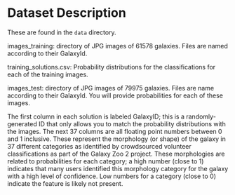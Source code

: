 # Dataset Description

These are found in the `data` directory.

images_training: directory of JPG images of 61578 galaxies. Files are named according to their GalaxyId.

training_solutions.csv: Probability distributions for the classifications for each of the training images.

images_test: directory of JPG images of 79975 galaxies. Files are name according to their GalaxyId. You will provide probabilities for each of these images. 

The first column in each solution is labeled GalaxyID; this is a randomly-generated ID that only allows you to match the probability distributions with the images. The next 37 columns are all floating point numbers between 0 and 1 inclusive. These represent the morphology (or shape) of the galaxy in 37 different categories as identified by crowdsourced volunteer classifications as part of the Galaxy Zoo 2 project. These morphologies are related to probabilities for each category; a high number (close to 1) indicates that many users identified this morphology category for the galaxy with a high level of confidence. Low numbers for a category (close to 0) indicate the feature is likely not present. 
